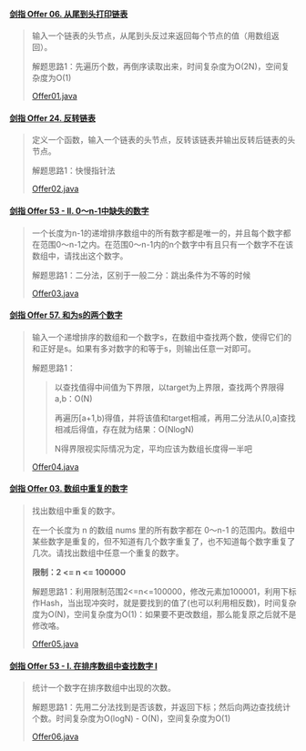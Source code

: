 #### [剑指 Offer 06. 从尾到头打印链表](https://leetcode-cn.com/problems/cong-wei-dao-tou-da-yin-lian-biao-lcof/)

> 输入一个链表的头节点，从尾到头反过来返回每个节点的值（用数组返回）。
>
> 解题思路1：先遍历个数，再倒序读取出来，时间复杂度为O(2N)，空间复杂度为O(1)
>
> [Offer01.java](Offer01.java)

#### [剑指 Offer 24. 反转链表](https://leetcode-cn.com/problems/fan-zhuan-lian-biao-lcof/)

> 定义一个函数，输入一个链表的头节点，反转该链表并输出反转后链表的头节点。
>
> 解题思路1：快慢指针法
>
> [Offer02.java](Offer02.java)

#### [剑指 Offer 53 - II. 0～n-1中缺失的数字](https://leetcode-cn.com/problems/que-shi-de-shu-zi-lcof/)

> 一个长度为n-1的递增排序数组中的所有数字都是唯一的，并且每个数字都在范围0～n-1之内。在范围0～n-1内的n个数字中有且只有一个数字不在该数组中，请找出这个数字。
>
> 解题思路1：二分法，区别于一般二分：跳出条件为不等的时候
>
> [Offer03.java](Offer03.java)

#### [剑指 Offer 57. 和为s的两个数字](https://leetcode-cn.com/problems/he-wei-sde-liang-ge-shu-zi-lcof/)

> 输入一个递增排序的数组和一个数字s，在数组中查找两个数，使得它们的和正好是s。如果有多对数字的和等于s，则输出任意一对即可。
>
> 解题思路1：
>
> > 以查找值得中间值为下界限，以target为上界限，查找两个界限得a,b：O(N)
> >
> > 再遍历[a+1,b)得值，并将该值和target相减，再用二分法从[0,a]查找相减后得值，存在就为结果：O(NlogN)
> >
> > N得界限视实际情况为定，平均应该为数组长度得一半吧
>
> [Offer04.java](Offer04.java)

#### [剑指 Offer 03. 数组中重复的数字](https://leetcode-cn.com/problems/shu-zu-zhong-zhong-fu-de-shu-zi-lcof/)

> 找出数组中重复的数字。
>
> 在一个长度为 n 的数组 nums 里的所有数字都在 0～n-1 的范围内。数组中某些数字是重复的，但不知道有几个数字重复了，也不知道每个数字重复了几次。请找出数组中任意一个重复的数字。
>
> **限制：2 <= n <= 100000**
>
> 解题思路1：利用限制范围2<=n<=100000，修改元素加100001，利用下标作Hash，当出现冲突时，就是要找到的值了(也可以利用相反数)，时间复杂度为O(N)，空间复杂度为O(1)：如果要不更改数组，那么能复原之后就不是修改咯。
>
> [Offer05.java](Offer05.java)

#### [剑指 Offer 53 - I. 在排序数组中查找数字 I](https://leetcode-cn.com/problems/zai-pai-xu-shu-zu-zhong-cha-zhao-shu-zi-lcof/)

> 统计一个数字在排序数组中出现的次数。
>
> 解题思路1：先用二分法找到是否该数，并返回下标；然后向两边查找统计个数。时间复杂度为O(logN) - O(N)，空间复杂度为O(1)
>
> [Offer06.java](Offer06.java)

